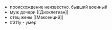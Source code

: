 * происхождение неизвестно. бывший военный
* муж дочери [[Диоклетиан]]
* отец жены [[Максенций]]
* #311y - умер